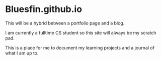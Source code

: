 # Bluesfin.github.io

This will be a hybrid between a portfolio page and a blog.

I am currently a fulltime CS student so this site will always be my scratch pad. 

This is a place for me to document my learning projects and a journal of what I am up to.
